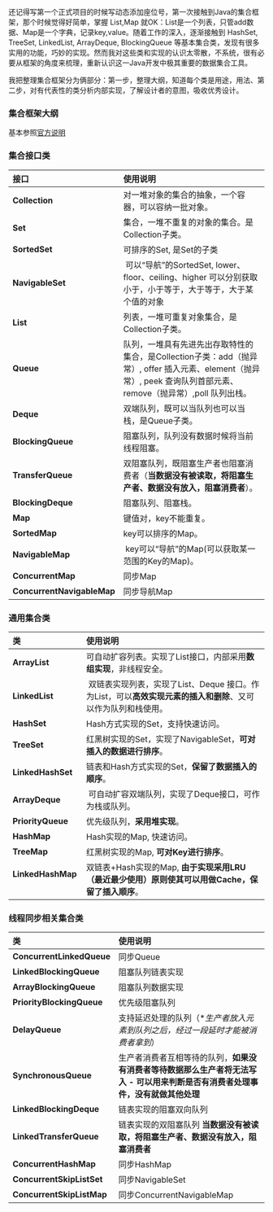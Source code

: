 还记得写第一个正式项目的时候写动态添加座位号，第一次接触到Java的集合框架，那个时候觉得好简单，掌握 List,Map 就OK：List是一个列表，只管add数据、Map是一个字典，记录key,value。随着工作的深入，逐渐接触到 HashSet, TreeSet, LinkedList, ArrayDeque, BlockingQueue 等基本集合类，发现有很多实用的功能，巧妙的实现。然而我对这些类和实现的认识太零散，不系统，很有必要从框架的角度来梳理，重新认识这一Java开发中极其重要的数据集合工具。

我把整理集合框架分为俩部分：第一步，整理大纲，知道每个类是用途，用法、第二步，对有代表性的类分析内部实现，了解设计者的意图，吸收优秀设计。

### 集合框架大纲
基本参照[官方说明](https://docs.oracle.com/javase/8/docs/technotes/guides/collections/reference.html)

### 集合接口类

| 接口        | 使用说明 |
| :---------- |:-------------|
| **Collection**   |   对一堆对象的集合的抽象，一个容器，可以容纳一批对象。| 
| **Set**            | 集合，一堆不重复的对象的集合。是Collection子类。 |
| **SortedSet**      | 可排序的Set, 是Set的子类|
| **NavigableSet**   | 可以“导航”的SortedSet, lower、floor、ceiling、higher 可以分别获取 小于，小于等于，大于等于，大于某个值的对象 |
| **List**           | 列表，一堆可重复对象集合，是Collection子类。 |
| **Queue**          | 队列，一堆具有先进先出存取特性的集合，是Collection子类：add（抛异常）, offer 插入元素、element（抛异常）, peek 查询队列首部元素、remove（抛异常）,poll 队列出栈。 |
| **Deque**          | 双端队列，既可以当队列也可以当栈，是Queue子类。|
| **BlockingQueue**  | 阻塞队列，队列没有数据时候将当前线程阻塞。|
| **TransferQueue**  | 双阻塞队列，既阻塞生产者也阻塞消费者（**当数据没有被读取，将阻塞生产者、数据没有放入，阻塞消费者**）。|
| **BlockingDeque**  | 阻塞队列、阻塞栈。|
| **Map**            | 键值对，key不能重复。|
| **SortedMap**      | key可以排序的Map。|
| **NavigableMap**   | key可以“导航”的Map(可以获取某一范围的Key的Map)。|
| **ConcurrentMap**  | 同步Map |
| **ConcurrentNavigableMap** | 同步导航Map |

### 通用集合类

| 类          | 使用说明 |
| :---------- |:-------------|
| **ArrayList**      | 可自动扩容列表。实现了List接口，内部采用**数组实现**，非线程安全。|
| **LinkedList**     | 双链表实现列表，实现了List、Deque 接口。作为List，可以**高效实现元素的插入和删除**、又可以作为队列和栈使用。|
| **HashSet**        | Hash方式实现的Set，支持快速访问。|
| **TreeSet**        | 红黑树实现的Set，实现了NavigableSet，**可对插入的数据进行排序**。|
| **LinkedHashSet**  | 链表和Hash方式实现的Set，**保留了数据插入的顺序**。|
| **ArrayDeque**     | 可自动扩容双端队列，实现了Deque接口，可作为栈或队列。|
| **PriorityQueue**  | 优先级队列，**采用堆实现**。|
| **HashMap**        | Hash实现的Map, 快速访问。|
| **TreeMap**        | 红黑树实现的Map, **可对Key进行排序**。|
| **LinkedHashMap**  | 双链表+Hash实现的Map, **由于实现采用LRU（最近最少使用）原则使其可以用做Cache，保留了插入顺序**。|


### 线程同步相关集合类

| 类          | 使用说明 |
| :---------- |:-------------|
| **ConcurrentLinkedQueue** | 同步Queue |
| **LinkedBlockingQueue** | 阻塞队列链表实现 |
| **ArrayBlockingQueue** | 阻塞队列数据实现 |
| **PriorityBlockingQueue** | 优先级阻塞队列 |
| **DelayQueue** | 支持延迟处理的队列（**生产者放入元素到队列之后，经过一段延时才能被消费者拿到*） |
| **SynchronousQueue** | 生产者消费者互相等待的队列，**如果没有消费者等待数据那么生产者将无法写入 - 可以用来判断是否有消费者处理事件，没有就做其他处理** |
| **LinkedBlockingDeque** | 链表实现的阻塞双向队列 |
| **LinkedTransferQueue** | 链表实现的双阻塞队列 **当数据没有被读取，将阻塞生产者、数据没有放入，阻塞消费者** |
| **ConcurrentHashMap** | 同步HashMap |
| **ConcurrentSkipListSet** | 同步NavigableSet |
| **ConcurrentSkipListMap** | 同步ConcurrentNavigableMap |


